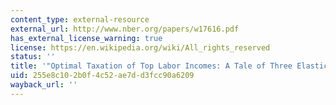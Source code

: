 ```yaml
---
content_type: external-resource
external_url: http://www.nber.org/papers/w17616.pdf
has_external_license_warning: true
license: https://en.wikipedia.org/wiki/All_rights_reserved
status: ''
title: '"Optimal Taxation of Top Labor Incomes: A Tale of Three Elasticities." (PDF)'
uid: 255e8c10-2b0f-4c52-ae7d-d3fcc90a6209
wayback_url: ''
---
```

